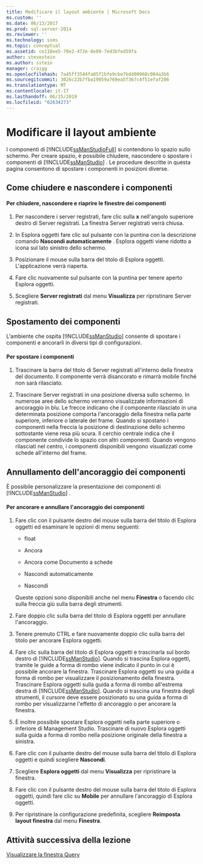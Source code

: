 ```yaml
---
title: Modificare il layout ambiente | Microsoft Docs
ms.custom: ''
ms.date: 06/13/2017
ms.prod: sql-server-2014
ms.reviewer: ''
ms.technology: ssms
ms.topic: conceptual
ms.assetid: ce118ee5-70e2-472e-8e09-7ed3bfed59fa
author: stevestein
ms.author: sstein
manager: craigg
ms.openlocfilehash: 7a45ff3544fa85f1bfe9cbe7bdd00968c004a3b6
ms.sourcegitcommit: 3026c22b7fba19059a769ea5f367c4f51efaf286
ms.translationtype: MT
ms.contentlocale: it-IT
ms.lasthandoff: 06/15/2019
ms.locfileid: "62634273"
---
```

# <a name="change-the-environment-layout"></a>Modificare il layout ambiente
  I componenti di [!INCLUDE[ssManStudioFull](../../includes/ssmanstudiofull-md.md)] si contendono lo spazio sullo schermo. Per creare spazio, è possibile chiudere, nascondere o spostare i componenti di [!INCLUDE[ssManStudio](../../includes/ssmanstudio-md.md)] . Le procedure descritte in questa pagina consentono di spostare i componenti in posizioni diverse.  
  
## <a name="closing-and-hiding-components"></a>Come chiudere e nascondere i componenti  
  
#### <a name="to-practice-closing-hiding-and-reopening-component-windows"></a>Per chiudere, nascondere e riaprire le finestre dei componenti  
  
1.  Per nascondere i server registrati, fare clic sulla **x** nell'angolo superiore destro di Server registrati. La finestra Server registrati verrà chiusa.  
  
2.  In Esplora oggetti fare clic sul pulsante con la puntina con la descrizione comando **Nascondi automaticamente** . Esplora oggetti viene ridotto a icona sul lato sinistro dello schermo.  
  
3.  Posizionare il mouse sulla barra del titolo di Esplora oggetti. L'applicazione verrà riaperta.  
  
4.  Fare clic nuovamente sul pulsante con la puntina per tenere aperto Esplora oggetti.  
  
5.  Scegliere **Server registrati** dal menu **Visualizza** per ripristinare Server registrati.  
  
## <a name="moving-components"></a>Spostamento dei componenti  
 L'ambiente che ospita [!INCLUDE[ssManStudio](../../includes/ssmanstudio-md.md)] consente di spostare i componenti e ancorarli in diversi tipi di configurazioni.  
  
#### <a name="to-practice-moving-components"></a>Per spostare i componenti  
  
1.  Trascinare la barra del titolo di Server registrati all'interno della finestra del documento. Il componente verrà disancorato e rimarrà mobile finché non sarà rilasciato.  
  
2.  Trascinare Server registrati in una posizione diversa sullo schermo. In numerose aree dello schermo verranno visualizzate informazioni di ancoraggio in blu. Le frecce indicano che il componente rilasciato in una determinata posizione comporta l'ancoraggio della finestra nella parte superiore, inferiore o laterale del frame. Quando si spostano i componenti nella freccia la posizione di destinazione dello schermo sottostante viene resa più scura. Il cerchio centrale indica che il componente condivide lo spazio con altri componenti. Quando vengono rilasciati nel centro, i componenti disponibili vengono visualizzati come schede all'interno del frame.  
  
## <a name="undocking-components"></a>Annullamento dell'ancoraggio dei componenti  
 È possibile personalizzare la presentazione dei componenti di [!INCLUDE[ssManStudio](../../includes/ssmanstudio-md.md)] .  
  
#### <a name="to-dock-and-undock-components"></a>Per ancorare e annullare l'ancoraggio dei componenti  
  
1.  Fare clic con il pulsante destro del mouse sulla barra del titolo di Esplora oggetti ed esaminare le opzioni di menu seguenti:  
  
    -   float  
  
    -   Ancora  
  
    -   Ancora come Documento a schede  
  
    -   Nascondi automaticamente  
  
    -   Nascondi  
  
     Queste opzioni sono disponibili anche nel menu **Finestra** o facendo clic sulla freccia giù sulla barra degli strumenti.  
  
2.  Fare doppio clic sulla barra del titolo di Esplora oggetti per annullare l'ancoraggio.  
  
3.  Tenere premuto CTRL e fare nuovamente doppio clic sulla barra del titolo per ancorare Esplora oggetti.  
  
4.  Fare clic sulla barra del titolo di Esplora oggetti e trascinarla sul bordo destro di [!INCLUDE[ssManStudio](../../includes/ssmanstudio-md.md)]. Quando si trascina Esplora oggetti, tramite le guide a forma di rombo viene indicato il punto in cui è possibile ancorare la finestra. Trascinare Esplora oggetti su una guida a forma di rombo per visualizzare il posizionamento della finestra. Trascinare Esplora oggetti sulla guida a forma di rombo all'estrema destra di [!INCLUDE[ssManStudio](../../includes/ssmanstudio-md.md)]. Quando si trascina una finestra degli strumenti, il cursore deve essere posizionato su una guida a forma di rombo per visualizzarne l'effetto di ancoraggio o per ancorare la finestra.  
  
5.  È inoltre possibile spostare Esplora oggetti nella parte superiore o inferiore di Management Studio. Trascinare di nuovo Esplora oggetti sulla guida a forma di rombo nella posizione originale della finestra a sinistra.  
  
6.  Fare clic con il pulsante destro del mouse sulla barra del titolo di Esplora oggetti e quindi scegliere **Nascondi**.  
  
7.  Scegliere **Esplora oggetti** dal menu **Visualizza** per ripristinare la finestra.  
  
8.  Fare clic con il pulsante destro del mouse sulla barra del titolo di Esplora oggetti, quindi fare clic su **Mobile** per annullare l'ancoraggio di Esplora oggetti.  
  
9. Per ripristinare la configurazione predefinita, scegliere **Reimposta layout finestra** dal menu **Finestra**.  
  
## <a name="next-task-in-lesson"></a>Attività successiva della lezione  
 [Visualizzare la finestra Query](lesson-1-4-display-the-query-window.md)  
  
  
